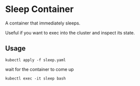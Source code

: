 # Sleep Container

A container that immediately sleeps.

Useful if you want to exec into the cluster and inspect its state.

## Usage
`kubectl apply -f sleep.yaml`

wait for the container to come up

`kubectl exec -it sleep bash`
